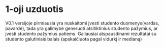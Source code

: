 # 1-oji uzduotis
V0.1 versijoje pirmiausia yra nuskaitomi įvesti studento duomenys(vardas, pavardė), tada yra galimybė generuoti atsitiktinius studento pažymius, ar įvesti studento pažymius patiems. Galiausiai atspausdinami rezultatai su studento galutiniais balais (apskaičiuota pagal vidurkį ir medianą)
